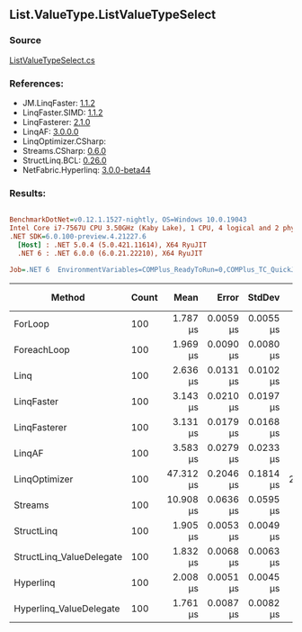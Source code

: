 ﻿## List.ValueType.ListValueTypeSelect

### Source
[ListValueTypeSelect.cs](../LinqBenchmarks/List/ValueType/ListValueTypeSelect.cs)

### References:
- JM.LinqFaster: [1.1.2](https://www.nuget.org/packages/JM.LinqFaster/1.1.2)
- LinqFaster.SIMD: [1.1.2](https://www.nuget.org/packages/LinqFaster.SIMD/1.0.3)
- LinqFasterer: [2.1.0](https://www.nuget.org/packages/LinqFasterer/2.1.0)
- LinqAF: [3.0.0.0](https://www.nuget.org/packages/LinqAF/3.0.0.0)
- LinqOptimizer.CSharp: [](https://www.nuget.org/packages/LinqOptimizer.CSharp/)
- Streams.CSharp: [0.6.0](https://www.nuget.org/packages/Streams.CSharp/0.6.0)
- StructLinq.BCL: [0.26.0](https://www.nuget.org/packages/StructLinq/0.26.0)
- NetFabric.Hyperlinq: [3.0.0-beta44](https://www.nuget.org/packages/NetFabric.Hyperlinq/3.0.0-beta44)

### Results:
``` ini

BenchmarkDotNet=v0.12.1.1527-nightly, OS=Windows 10.0.19043
Intel Core i7-7567U CPU 3.50GHz (Kaby Lake), 1 CPU, 4 logical and 2 physical cores
.NET SDK=6.0.100-preview.4.21227.6
  [Host] : .NET 5.0.4 (5.0.421.11614), X64 RyuJIT
  .NET 6 : .NET 6.0.0 (6.0.21.22210), X64 RyuJIT

Job=.NET 6  EnvironmentVariables=COMPlus_ReadyToRun=0,COMPlus_TC_QuickJitForLoops=1,COMPlus_TieredPGO=1  Runtime=.NET 6.0  

```
|                   Method | Count |      Mean |     Error |    StdDev | Ratio | RatioSD |   Gen 0 | Gen 1 | Gen 2 | Allocated |
|------------------------- |------ |----------:|----------:|----------:|------:|--------:|--------:|------:|------:|----------:|
|                  ForLoop |   100 |  1.787 μs | 0.0059 μs | 0.0055 μs |  1.00 |    0.00 |       - |     - |     - |         - |
|              ForeachLoop |   100 |  1.969 μs | 0.0090 μs | 0.0080 μs |  1.10 |    0.00 |       - |     - |     - |         - |
|                     Linq |   100 |  2.636 μs | 0.0131 μs | 0.0102 μs |  1.48 |    0.01 |  0.0877 |     - |     - |     184 B |
|               LinqFaster |   100 |  3.143 μs | 0.0210 μs | 0.0197 μs |  1.76 |    0.01 |  3.0861 |     - |     - |   6,456 B |
|             LinqFasterer |   100 |  3.131 μs | 0.0179 μs | 0.0168 μs |  1.75 |    0.01 |  6.1531 |     - |     - |  12,880 B |
|                   LinqAF |   100 |  3.583 μs | 0.0279 μs | 0.0233 μs |  2.01 |    0.01 |       - |     - |     - |         - |
|            LinqOptimizer |   100 | 47.312 μs | 0.2046 μs | 0.1814 μs | 26.47 |    0.12 | 74.0356 |     - |     - | 157,635 B |
|                  Streams |   100 | 10.908 μs | 0.0636 μs | 0.0595 μs |  6.10 |    0.03 |  0.3967 |     - |     - |     848 B |
|               StructLinq |   100 |  1.905 μs | 0.0053 μs | 0.0049 μs |  1.07 |    0.01 |  0.0191 |     - |     - |      40 B |
| StructLinq_ValueDelegate |   100 |  1.832 μs | 0.0068 μs | 0.0063 μs |  1.03 |    0.01 |       - |     - |     - |         - |
|                Hyperlinq |   100 |  2.008 μs | 0.0051 μs | 0.0045 μs |  1.12 |    0.00 |       - |     - |     - |         - |
|  Hyperlinq_ValueDelegate |   100 |  1.761 μs | 0.0087 μs | 0.0082 μs |  0.99 |    0.01 |       - |     - |     - |         - |
